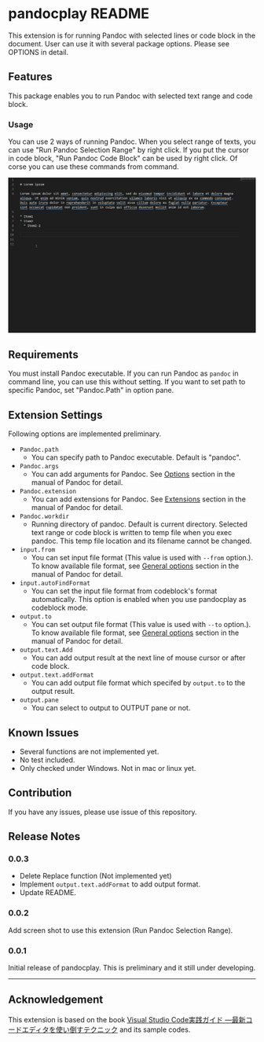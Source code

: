 # pandocplay README

This extension is for running Pandoc with selected lines or code block in the document. User can use it with several package options. Please see OPTIONS in detail.

## Features

This package enables you to run Pandoc with selected text range and code block. 

### Usage

You can use 2 ways of running Pandoc. When you select range of texts, you can use "Run Pandoc Selection Range" by right click. If you put the cursor in code block,  "Run Pandoc Code Block" can be used by right click. Of corse you can use these commands from command.

![Usage1](./image/usage1.gif)

## Requirements

You must install Pandoc executable. If you can run Pandoc as `pandoc` in command line, you can use this without setting. If you want to set path to specific Pandoc, set "Pandoc.Path" in option pane.

## Extension Settings

Following options are implemented preliminary.

- `Pandoc.path`
  - You can specify path to Pandoc executable. Default is "pandoc".
- `Pandoc.args`
  - You can add arguments for Pandoc. See [Options](https://pandoc.org/MANUAL.html#options) section in the manual of Pandoc for detail.
- `Pandoc.extension`
  - You can add extensions for Pandoc. See [Extensions](https://pandoc.org/MANUAL.html#extensions) section in the manual of Pandoc for detail.
- `Pandoc.workdir`
  - Running directory of pandoc. Default is current directory. Selected text range or code block is written to temp file when you exec pandoc. This temp file location and its filename cannot be changed.
- `input.from`
  - You can set input file format (This value is used with `--from` option.). To know available file format, see [General options](https://pandoc.org/MANUAL.html#general-options) section in the manual of Pandoc for detail.
- `input.autoFindFormat`
  - You can set the input file format from codeblock's format automatically. This option is enabled when you use pandocplay as codeblock mode.
- `output.to`
  - You can set output file format (This value is used with `--to` option.). To know available file format, see [General options](https://pandoc.org/MANUAL.html#general-options) section in the manual of Pandoc for detail.
- `output.text.Add`
  - You can add output result at the next line of mouse cursor or after code block.
- `output.text.addFormat`
  - You can add output file format which specifed by `output.to` to the output result.
- `output.pane`
  - You can select to output to OUTPUT pane or not.


## Known Issues

* Several functions are not implemented yet.
* No test included.
* Only checked under Windows. Not in mac or linux yet.

## Contribution

If you have any issues, please use issue of this repository.

## Release Notes

### 0.0.3

* Delete Replace function (Not implemented yet)
* Implement `output.text.addFormat` to add output format.
* Update README.

### 0.0.2

Add screen shot to use this extension (Run Pandoc Selection Range).

### 0.0.1

Initial release of pandocplay. This is preliminary and it still under developing.

-----------------------------------------------------------------------------------------------------------

## Acknowledgement

This extension is based on the book [Visual Studio Code実践ガイド —最新コードエディタを使い倒すテクニック](https://gihyo.jp/book/2020/978-4-297-11201-1) and its sample codes. 

